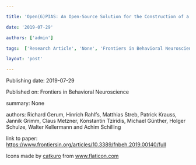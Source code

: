---
title: 'Open(G)PIAS: An Open-Source Solution for the Construction of a High-Precision Acoustic Startle Response Setup for Tinnitus Screening and Threshold Estimation in Rodents'
date: '2019-07-29'
authors: ['admin']
tags:  ['Research Article', 'None', 'Frontiers in Behavioral Neuroscience']
layout: 'post'
---
Publishing date: 2019-07-29

Published on: Frontiers in Behavioral Neuroscience

summary: None

authors: Richard Gerum, Hinrich Rahlfs, Matthias Streb, Patrick Krauss, Jannik Grimm, Claus Metzner, Konstantin Tziridis, Michael Günther, Holger Schulze, Walter Kellermann and Achim Schilling

link to paper: https://www.frontiersin.org/articles/10.3389/fnbeh.2019.00140/full

Icons made by <a href="https://www.flaticon.com/free-icon/bookshelves_3576884" title="catkuro">catkuro</a> from <a href="https://www.flaticon.com/" title="Flaticon"> www.flaticon.com</a>